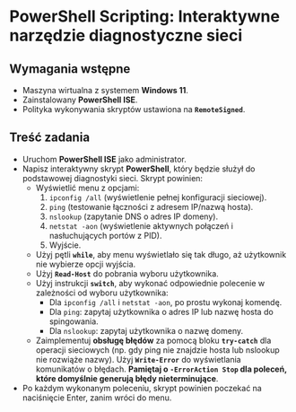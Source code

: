 # PowerShell Scripting: Interaktywne narzędzie diagnostyczne sieci
## Wymagania wstępne
- Maszyna wirtualna z systemem **Windows 11**.
- Zainstalowany **PowerShell ISE**.
- Polityka wykonywania skryptów ustawiona na **`RemoteSigned`**.
## Treść zadania
- Uruchom **PowerShell ISE** jako administrator.
- Napisz interaktywny skrypt **PowerShell**, który będzie służył do podstawowej diagnostyki sieci. Skrypt powinien:
    - Wyświetlić menu z opcjami:
        1.  `ipconfig /all` (wyświetlenie pełnej konfiguracji sieciowej).
        2.  `ping` (testowanie łączności z adresem IP/nazwą hosta).
        3.  `nslookup` (zapytanie DNS o adres IP domeny).
        4.  `netstat -aon` (wyświetlenie aktywnych połączeń i nasłuchujących portów z PID).
        5.  Wyjście.
    - Użyj pętli **`while`**, aby menu wyświetlało się tak długo, aż użytkownik nie wybierze opcji wyjścia.
    - Użyj **`Read-Host`** do pobrania wyboru użytkownika.
    - Użyj instrukcji **`switch`**, aby wykonać odpowiednie polecenie w zależności od wyboru użytkownika:
        - Dla `ipconfig /all` i `netstat -aon`, po prostu wykonaj komendę.
        - Dla `ping`: zapytaj użytkownika o adres IP lub nazwę hosta do spingowania.
        - Dla `nslookup`: zapytaj użytkownika o nazwę domeny.
    - Zaimplementuj **obsługę błędów** za pomocą bloku **`try-catch`** dla operacji sieciowych (np. gdy ping nie znajdzie hosta lub nslookup nie rozwiąże nazwy). Użyj **`Write-Error`** do wyświetlania komunikatów o błędach. **Pamiętaj o `-ErrorAction Stop` dla poleceń, które domyślnie generują błędy nieterminujące**.
- Po każdym wykonanym poleceniu, skrypt powinien poczekać na naciśnięcie Enter, zanim wróci do menu.
